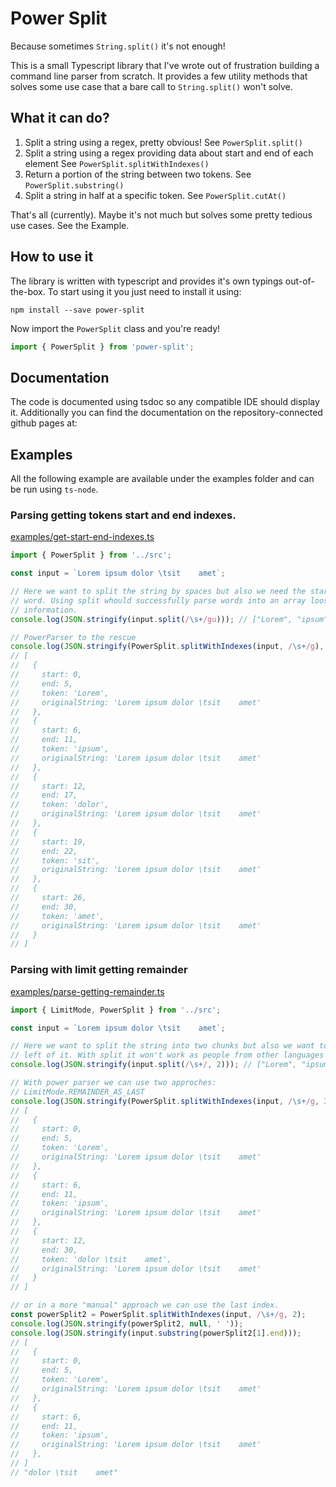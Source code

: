 # Power Split
Because sometimes `String.split()` it's not enough!

This is a small Typescript library that I've wrote out of frustration building a command line parser from scratch. It provides a few utility methods that solves some use case that a bare call to `String.split()` won't solve.

## What it can do?
1. Split a string using a regex, pretty obvious! See `PowerSplit.split()`
1. Split a string using a regex providing data about start and end of each element See `PowerSplit.splitWithIndexes()`
1. Return a portion of the string between two tokens. See `PowerSplit.substring()`
1. Split a string in half at a specific token. See `PowerSplit.cutAt()`

That's all (currently). Maybe it's not much but solves some pretty tedious use cases. See the Example.

## How to use it
The library is written with typescript and provides it's own typings out-of-the-box. To start using it you just need to install it using:

```
npm install --save power-split
```

Now import the `PowerSplit` class and you're ready!
```typescript
import { PowerSplit } from 'power-split';
```

## Documentation
The code is documented using tsdoc so any compatible IDE should display it. Additionally you can find the documentation on the repository-connected github pages at: 



## Examples
All the following example are available under the examples folder and can be run using `ts-node`.

### Parsing getting tokens start and end indexes.
[examples/get-start-end-indexes.ts](examples/get-start-end-indexes.ts)
```typescript
import { PowerSplit } from '../src';

const input = `Lorem ipsum dolor \tsit    amet`;

// Here we want to split the string by spaces but also we need the start of each
// word. Using split whould successfully parse words into an array loosing index
// information.
console.log(JSON.stringify(input.split(/\s+/gu))); // ["Lorem", "ipsum", "dolor", "sit", "amet"]

// PowerParser to the rescue
console.log(JSON.stringify(PowerSplit.splitWithIndexes(input, /\s+/g), null, ' '));
// [
//   {
//     start: 0,
//     end: 5,
//     token: 'Lorem',
//     originalString: 'Lorem ipsum dolor \tsit    amet'
//   },
//   {
//     start: 6,
//     end: 11,
//     token: 'ipsum',
//     originalString: 'Lorem ipsum dolor \tsit    amet'
//   },
//   {
//     start: 12,
//     end: 17,
//     token: 'dolor',
//     originalString: 'Lorem ipsum dolor \tsit    amet'
//   },
//   {
//     start: 19,
//     end: 22,
//     token: 'sit',
//     originalString: 'Lorem ipsum dolor \tsit    amet'
//   },
//   {
//     start: 26,
//     end: 30,
//     token: 'amet',
//     originalString: 'Lorem ipsum dolor \tsit    amet'
//   }
// ]

```

### Parsing with limit getting remainder
[examples/parse-getting-remainder.ts](examples/parse-getting-remainder.ts)
```typescript
import { LimitMode, PowerSplit } from '../src';

const input = `Lorem ipsum dolor \tsit    amet`;

// Here we want to split the string into two chunks but also we want to get what is
// left of it. With split it won't work as people from other languages expect.
console.log(JSON.stringify(input.split(/\s+/, 2))); // ["Lorem", "ipsum"]

// With power parser we can use two approches:
// LimitMode.REMAINDER_AS_LAST
console.log(JSON.stringify(PowerSplit.splitWithIndexes(input, /\s+/g, 3, LimitMode.REMAINDER_AS_LAST), null, ' '));
// [
//   {
//     start: 0,
//     end: 5,
//     token: 'Lorem',
//     originalString: 'Lorem ipsum dolor \tsit    amet'
//   },
//   {
//     start: 6,
//     end: 11,
//     token: 'ipsum',
//     originalString: 'Lorem ipsum dolor \tsit    amet'
//   },
//   {
//     start: 12,
//     end: 30,
//     token: 'dolor \tsit    amet',
//     originalString: 'Lorem ipsum dolor \tsit    amet'
//   }
// ]

// or in a more "manual" approach we can use the last index.
const powerSplit2 = PowerSplit.splitWithIndexes(input, /\s+/g, 2);
console.log(JSON.stringify(powerSplit2, null, ' '));
console.log(JSON.stringify(input.substring(powerSplit2[1].end)));
// [
//   {
//     start: 0,
//     end: 5,
//     token: 'Lorem',
//     originalString: 'Lorem ipsum dolor \tsit    amet'
//   },
//   {
//     start: 6,
//     end: 11,
//     token: 'ipsum',
//     originalString: 'Lorem ipsum dolor \tsit    amet'
//   },
// ]
// "dolor \tsit    amet"
```